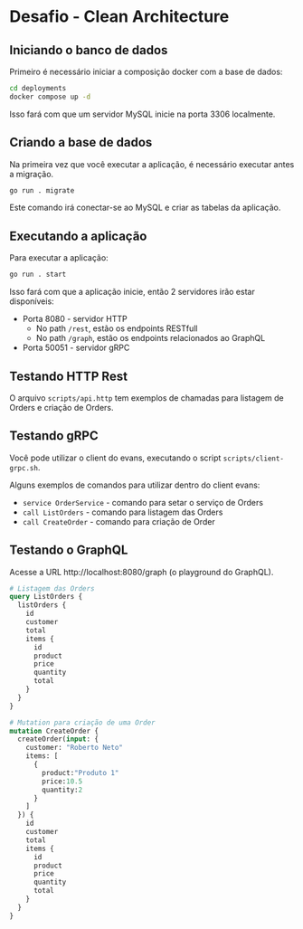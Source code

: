 # Desafio - Clean Architecture

## Iniciando o banco de dados

Primeiro é necessário iniciar a composição docker com a base de dados:

```bash
cd deployments
docker compose up -d
```

Isso fará com que um servidor MySQL inicie na porta 3306 localmente.

## Criando a base de dados

Na primeira vez que você executar a aplicação, é necessário executar antes a migração.

```bash
go run . migrate
```

Este comando irá conectar-se ao MySQL e criar as tabelas da aplicação.

## Executando a aplicação

Para executar a aplicação:
```bash
go run . start
```

Isso fará com que a aplicação inicie, então 2 servidores irão estar disponíveis:
* Porta 8080 - servidor HTTP
  * No path `/rest`, estão os endpoints RESTfull
  * No path `/graph`, estão os endpoints relacionados ao GraphQL
* Porta 50051 - servidor gRPC


## Testando HTTP Rest

O arquivo `scripts/api.http` tem exemplos de chamadas para listagem de Orders e criação de Orders.

## Testando  gRPC

Você pode utilizar o client do evans, executando o script `scripts/client-grpc.sh`.

Alguns exemplos de comandos para utilizar dentro do client evans:
- `service OrderService` - comando para setar o serviço de Orders
- `call ListOrders` - comando para listagem das Orders
- `call CreateOrder` - comando para criação de Order

## Testando o GraphQL

Acesse a URL http://localhost:8080/graph (o playground do GraphQL).

```graphql
# Listagem das Orders
query ListOrders {
  listOrders {
    id
    customer
    total
    items {
      id
      product
      price
      quantity
      total
    }
  }
}

# Mutation para criação de uma Order
mutation CreateOrder {
  createOrder(input: {
    customer: "Roberto Neto"
    items: [
      {
        product:"Produto 1"
        price:10.5
        quantity:2
      }
    ]
  }) {
    id
    customer
    total
    items {
      id
      product
      price
      quantity
      total
    }
  }
}
```